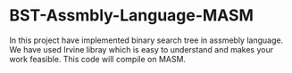# BST-Assmbly-Language-MASM
In this project have implemented binary search tree in assmebly language.
We have used Irvine libray which is easy to understand and makes your work feasible.
This code will compile on MASM.
